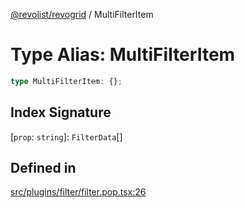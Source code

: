 [@revolist/revogrid](README.md) / MultiFilterItem

# Type Alias: MultiFilterItem

```ts
type MultiFilterItem: {};
```

## Index Signature

 \[`prop`: `string`\]: `FilterData`[]

## Defined in

[src/plugins/filter/filter.pop.tsx:26](https://github.com/revolist/revogrid/blob/d6473f6969ab6fd56cd4da079557c4c65f0572e2/src/plugins/filter/filter.pop.tsx#L26)

